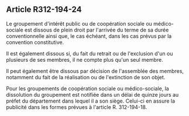 ## Article R312-194-24

Le groupement d'intérêt public ou de coopération sociale ou médico-sociale est dissous de plein droit par
l'arrivée du terme de sa durée conventionnelle ainsi que, le cas échéant, dans les cas prévus par la convention
constitutive.

Il est également dissous si, du fait du retrait ou de l'exclusion d'un ou plusieurs de ses membres, il ne compte
plus qu'un seul membre.

Il peut également être dissous par décision de l'assemblée des membres, notamment du fait de la réalisation
ou de l'extinction de son objet.

Pour les groupements de coopération sociale ou médico-sociale, la dissolution du groupement est notifiée
dans un délai de quinze jours au préfet du département dans lequel il a son siège. Celui-ci en assure la
publicité dans les formes prévues à l'article R. 312-194-18.

